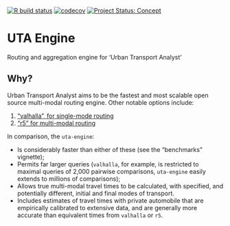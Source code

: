[![R build
status](https://github.com/UrbanAnalyst/uta-engine/workflows/R-CMD-check/badge.svg)](https://github.com/UrbanAnalyst/uta-engine/actions?query=workflow%3AR-CMD-check)
[![codecov](https://codecov.io/gh/UrbanAnalyst/uta-engine/branch/main/graph/badge.svg)](https://app.codecov.io/gh/UrbanAnalyst/uta-engine)
[![Project Status:
Concept](https://www.repostatus.org/badges/latest/concept.svg)](https://www.repostatus.org/#concept)

# UTA Engine

Routing and aggregation engine for ‘Urban Transport Analyst’

## Why?

Urban Transport Analyst aims to be the fastest and most scalable open
source multi-modal routing engine. Other notable options include:

1.  [“valhalla”, for single-mode
    routing](https://github.com/valhalla/valhalla)
2.  [“r5” for multi-modal routing](https://github.com/conveyal/r5)

In comparison, the `uta-engine`:

- Is considerably faster than either of these (see the “benchmarks”
  vignette);
- Permits far larger queries (`valhalla`, for example, is restricted to
  maximal queries of 2,000 pairwise comparisons, `uta-engine` easily
  extends to millions of comparisons);
- Allows true multi-modal travel times to be calculated, with specified,
  and potentially different, initial and final modes of transport.
- Includes estimates of travel times with private automobile that are
  empirically calibrated to extensive data, and are generally more
  accurate than equivalent times from `valhalla` or `r5`.
